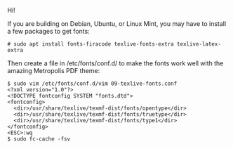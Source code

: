
Hi!

If you are building on Debian, Ubuntu, or Linux Mint, you may have to
install a few packages to get fonts:

    # sudo apt install fonts-firacode texlive-fonts-extra texlive-latex-extra

Then create a file in /etc/fonts/conf.d/ to make the fonts work well
with the amazing Metropolis PDF theme:

    $ sudo vim /etc/fonts/conf.d/vim 09-texlive-fonts.conf
    <?xml version="1.0"?>
    <!DOCTYPE fontconfig SYSTEM "fonts.dtd">
    <fontconfig>
      <dir>/usr/share/texlive/texmf-dist/fonts/opentype</dir>
      <dir>/usr/share/texlive/texmf-dist/fonts/truetype</dir>
      <dir>/usr/share/texlive/texmf-dist/fonts/type1</dir>
    </fontconfig>
    <ESC>:wq
    $ sudo fc-cache -fsv
